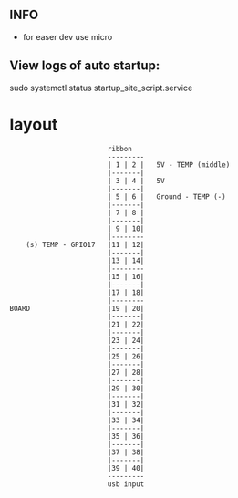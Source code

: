 ## INFO
- for easer dev use micro 


## View logs of auto startup:
sudo systemctl status startup_site_script.service


# layout
							ribbon
							---------
							| 1 | 2 |	5V - TEMP (middle)
							|-------|
							| 3 | 4 |	5V
							|-------|
							| 5 | 6 |	Ground - TEMP (-)
							|-------|
							| 7 | 8 |
							|-------|
							| 9 | 10|
							|--------
		(s)	TEMP - GPIO17	|11 | 12|
							|-------|
							|13 | 14|
							|--------
							|15 | 16|
							|-------|
							|17 | 18|
							|--------
	BOARD					|19 | 20|  
							|-------|
							|21 | 22|
							|-------|
							|23 | 24|
							|-------|
							|25 | 26|
							|-------|
							|27 | 28|
							|-------|
							|29 | 30|
							|-------|
							|31 | 32|
							|-------|
							|33 | 34|
							|-------|
							|35 | 36|
							|-------|
							|37 | 38|
							|-------|
							|39 | 40|
							---------
							usb input
